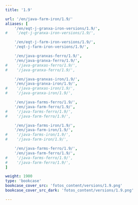 ```yaml
---
title: '1.9'

url: '/en/java-farm-iron/1.9/'
aliases: [
    '/en/eqt-j-granxa-iron-versions/1.9/',
#    '/eqt-j-granxa-iron-versions/1.9/',

    '/en/eqt-j-farm-iron-versions/1.9/',
    '/eqt-j-farm-iron-versions/1.9/',

    '/en/java-granxas-ferro/1.9/',
    '/en/java-granxa-ferro/1.9/',
#    '/java-granxas-ferro/1.9/',
#    '/java-granxa-ferro/1.9/',

    '/en/java-granxas-iron/1.9/',
    '/en/java-granxa-iron/1.9/',
#    '/java-granxas-iron/1.9/',
#    '/java-granxa-iron/1.9/',

    '/en/java-farms-ferro/1.9/',
    '/en/java-farm-ferro/1.9/',
#    '/java-farms-ferro/1.9/',
#    '/java-farm-ferro/1.9/',

    '/en/java-farms-iron/1.9/',
    '/en/java-farm-iron/1.9/',
#    '/java-farms-iron/1.9/',
#    '/java-farm-iron/1.9/',

    '/en/java-farms-ferro/1.9/',
    '/en/java-farm-ferro/1.9/',
#    '/java-farms-ferro/1.9/',
#    '/java-farm-ferro/1.9/',
]

weight: 1900
type: 'bookcase'
bookcase_cover_src: 'fotos_content/versions/1.9.png'
bookcase_cover_src_dark: 'fotos_content/versions/1.9.png'

---
```

